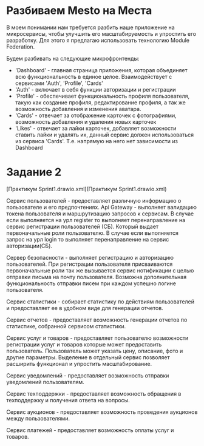 # Разбиваем Mesto на Места

В моем понимании нам требуется разбить наше приложение на микросервисы, чтобы улучшить его масштабируемость и упростить его разработку. Для этого я предлагаю использовать технологию Module Federation.

Будем разбивать на следующие микрофронтенды:
- 'Dashboard' - главная страница приложения, которая объединяет всю функциональность в единое целое. Взаимодействует с сервисами 'Auth', 'Profile', 'Cards'
- 'Auth' - включает в себя функции авторизации и регистрации
- 'Profile' - обеспечивает функциональность профиля пользователя, такую как создание профиля, редактирование профиля, а так же возможность добавления и изменения аватара. 
- 'Cards' - отвечает за отображение карточек с фотографиями, возможность добавления и удаления новых карточек
- 'Likes' - отвечает за лайки карточек, добавляет возможности ставить лайки и удалять их, данный сервис должен использоваться из сервиса 'Cards'. Т.е. напрямую на него нет зависимости из Dashboard


# Задание 2

[Практикум Sprint1.drawio.xml](Практикум Sprint1.drawio.xml)

Сервис пользователей - предоставляет различную информацию о пользователе и его предпочтениях.
Api Gateway - выполняет валидацию токена пользователя и маршрутизацию запросов к сервисам. В случае если выполняется
на урл register то выполняет перенаправление на сервис регистрации пользователей (СБ). Который выдает первоначальные 
роли пользователю. В случае если выполняется запрос на урл login то выполняет перенаправление на сервис авторизации(СБ).

Сервер безопасности - выполняет регистрацию и авторизацию пользователей. При регистрации пользователя присваиваются
первоначальные роли так же вызывается сервис нотификации с целью отправки письма на почту пользователя. Возможна
дополнительная функциональность отправки писем при каждом успешно логине пользователя.

Сервис статистики - собирает статистику по действиям пользователей и предоставляет ее в удобном виде для генерации отчетов.

Сервис отчетов - предоставляет возможность генерации отчетов по статистике, собранной сервисом статистики.

Сервис услуг и товаров - предоставляет пользователю возможности регистрации услуг и товаров которые может предоставить
пользователь. Пользователь может указать цену, описание, фото и другие параметры. Выделение в отдельный сервис позволяет 
расширить функционал и упростить масштабирование. 

Сервис уведомлений - предоставляет возможность отправки уведомлений пользователям.

Сервис техподдержки - предоставляет возможность обращения в техподдержку и получения ответа на вопросы.

Сервис аукционов - предоставляет возможность проведения аукционов между пользователями.

Сервис платежей - предоставляет возможность оплаты услуг и товаров.


